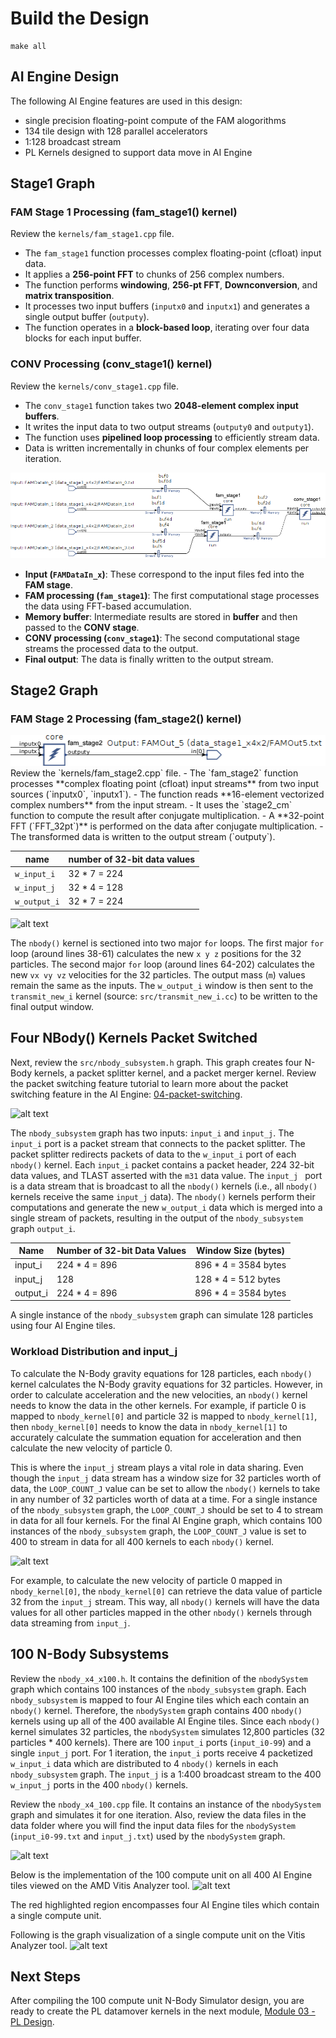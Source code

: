 # Build the Design



```
make all
```


## AI Engine Design

The following AI Engine features are used in this design:

* single precision floating-point compute of the FAM alogorithms 
* 134 tile design with 128 parallel accelerators
* 1:128 broadcast stream
* PL Kernels designed to support data move in AI Engine

## Stage1 Graph

### **FAM Stage 1 Processing (fam_stage1() kernel)**
Review the `kernels/fam_stage1.cpp` file.
- The `fam_stage1` function processes complex floating-point (cfloat) input data.
- It applies a **256-point FFT** to chunks of 256 complex numbers.
- The function performs **windowing**, **256-pt FFT**, **Downconversion**, and **matrix transposition**.
- It processes two input buffers (`inputx0` and `inputx1`) and generates a single output buffer (`outputy`).
- The function operates in a **block-based loop**, iterating over four data blocks for each input buffer.

### **CONV Processing (conv_stage1() kernel)**
Review the `kernels/conv_stage1.cpp` file.
- The `conv_stage1` function takes two **2048-element complex input buffers**.
- It writes the input data to two output streams (`outputy0` and `outputy1`).
- The function uses **pipelined loop processing** to efficiently stream data.
- Data is written incrementally in chunks of four complex elements per iteration.

![alt text](../../images/design2/stage1.png)
- **Input (`FAMDataIn_x`)**: These correspond to the input files fed into the **FAM stage**.
- **FAM processing (`fam_stage1`)**: The first computational stage processes the data using FFT-based accumulation.
- **Memory buffer**: Intermediate results are stored in **buffer** and then passed to the **CONV stage**.
- **CONV processing (`conv_stage1`)**: The second computational stage streams the processed data to the output.
- **Final output**: The data is finally written to the output stream.



## Stage2 Graph

### **FAM Stage 2 Processing (fam_stage2() kernel)**
<div align="center">
    <img src="../../images/design2/stage2.png" alt="FAM Stage 2" />
</div>
Review the `kernels/fam_stage2.cpp` file.
- The `fam_stage2` function processes **complex floating point (cfloat) input streams** from two input sources (`inputx0`, `inputx1`).
- The function reads **16-element vectorized complex numbers** from the input stream.
- It uses the `stage2_cm` function to compute the result after conjugate multiplication.
- A **32-point FFT (`FFT_32pt`)** is performed on the data after conjugate multiplication.
- The transformed data is written to the output stream (`outputy`).




|name|number of 32-bit data values|
| -------------|-----------|
|`w_input_i`|32 * 7 = 224|
|`w_input_j`|32 * 4 = 128|
|`w_output_i`|32 * 7 = 224|

![alt text](images/data_formats.png)

The `nbody()` kernel is sectioned into two major `for` loops. The first major `for` loop (around lines 38-61) calculates the new `x y z` positions for the 32 particles. The second major `for` loop (around lines 64-202) calculates the new `vx vy vz` velocities for the 32 particles. The output mass (`m`) values remain the same as the inputs. The `w_output_i` window is then sent to the `transmit_new_i` kernel (source: `src/transmit_new_i.cc`) to be written to the final output window.

## Four NBody() Kernels Packet Switched
Next, review the `src/nbody_subsystem.h` graph. This graph creates four N-Body kernels, a packet splitter kernel, and a packet merger kernel. Review the packet switching feature tutorial to learn more about the packet switching feature in the AI Engine: [04-packet-switching](https://github.com/Xilinx/Vitis-Tutorials/tree/master/AI_Engine_Development/Feature_Tutorials/04-packet-switching).  

![alt text](images/nbody_subsystem%20(1).PNG)

The `nbody_subsystem` graph has two inputs: `input_i` and `input_j`. The `input_i` port is a packet stream that connects to the packet splitter. The packet splitter redirects packets of data to the `w_input_i` port of each `nbody()` kernel. Each `input_i` packet contains a packet header, 224 32-bit data values, and TLAST asserted with the `m31` data value. The `input_j ` port is a data stream that is broadcast to all the `nbody()` kernels (i.e., all `nbody()` kernels receive the same `input_j` data). The `nbody()` kernels perform their computations and generate the new `w_output_i` data which is merged into a single stream of packets, resulting in the output of the `nbody_subsystem` graph `output_i`.

|Name|Number of 32-bit Data Values|Window Size (bytes)|
| -------------|-----------|-----------|
|input_i|224 * 4 = 896| 896 * 4 = 3584 bytes|
|input_j|128| 128 * 4 = 512 bytes|
|output_i|224 * 4 = 896| 896 * 4 = 3584 bytes|

A single instance of the `nbody_subsystem` graph can simulate 128 particles using four AI Engine tiles.

### Workload Distribution and input_j
To calculate the N-Body gravity equations for 128 particles, each `nbody()` kernel calculates the N-Body gravity equations for 32 particles. However, in order to calculate acceleration and the new velocities, an `nbody()` kernel needs to know the data in the other kernels. For example, if particle 0 is mapped to `nbody_kernel[0]` and particle 32 is mapped to `nbody_kernel[1]`,  then `nbody_kernel[0]` needs to know the data in `nbody_kernel[1]` to accurately calculate the summation equation for acceleration and then calculate the new velocity of particle 0.

This is where the `input_j` stream plays a vital role in data sharing. Even though the `input_j` data stream has a window size for 32 particles worth of data, the `LOOP_COUNT_J` value can be set to allow the `nbody()` kernels to take in any number of 32 particles worth of data at a time. For a single instance of the `nbody_subsystem` graph, the `LOOP_COUNT_J` should be set to 4 to stream in data for all four kernels. For the final AI Engine graph, which contains 100 instances of the `nbody_subsystem` graph, the `LOOP_COUNT_J` value is set to 400 to stream in data for all 400 kernels to each `nbody()` kernel.

![alt text](images/input_j_description.png)

For example, to calculate the new velocity of particle 0 mapped in `nbody_kernel[0]`, the `nbody_kernel[0]` can retrieve the data value of particle 32 from the `input_j` stream. This way, all `nbody()` kernels will have the data values for all other particles mapped in the other `nbody()` kernels through data streaming from `input_j`.  

## 100 N-Body Subsystems
Review the `nbody_x4_x100.h`. It contains the definition of the `nbodySystem` graph which contains 100 instances of the `nbody_subsystem` graph. Each `nbody_subsystem` is mapped to four AI Engine tiles which each contain an `nbody()` kernel. Therefore, the `nbodySystem` graph contains 400 `nbody()` kernels using up all of the 400 available AI Engine tiles. Since each `nbody()` kernel simulates 32 particles, the `nbodySystem` simulates 12,800 particles (32 particles * 400 kernels). There are 100 `input_i` ports (`input_i0-99`) and a single `input_j` port. For 1 iteration, the `input_i` ports receive 4 packetized `w_input_i` data which are distributed to 4 `nbody()` kernels in each `nbody_subsystem` graph. The `input_j` is a 1:400 broadcast stream to the 400 `w_input_j` ports in the 400 `nbody()` kernels.  

Review the `nbody_x4_100.cpp` file. It contains an instance of the `nbodySystem` graph and simulates it for one iteration. Also, review the data files in the data folder where you will find the input data files for the `nbodySystem` (`input_i0-99.txt` and `input_j.txt`) used by the `nbodySystem` graph.

![alt text](images/x100_design.png)

Below is the implementation of the 100 compute unit on all 400 AI Engine tiles viewed on the AMD Vitis Analyzer tool.
![alt text](images/Nbody_aie_array_view.png)

The red highlighted region encompasses four AI Engine tiles which contain a single compute unit.

Following is the graph visualization of a single compute unit on the Vitis Analyzer tool.
![alt text](images/Nbody_aie_graph_view.png)




## Next Steps

After compiling the 100 compute unit N-Body Simulator design, you are ready to create the PL datamover kernels in the next module, [Module 03 - PL Design](../Module_03_pl).

